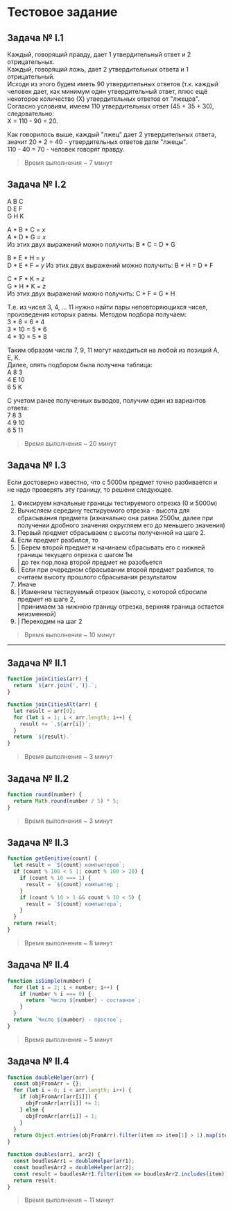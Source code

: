 # Тестовое задание

## Задача № I.1
Каждый, говорящий правду, дает 1 утвердительный ответ и 2 отрицательных.  
Каждый, говорящий ложь, дает 2 утвердительных ответа и 1 отрицательный.  
Исходя из этого будем иметь 90 утвердительных ответов (т.к. каждый человек дает, как минимум один утвердительный ответ, плюс ещё некоторое количество (Х) утвердительных ответов от "лжецов".  
Согласно условиям, имеем 110 утвердительных ответ (45 + 35 + 30), следовательно:  
Х = 110 - 90 = 20.  

Как говорилось выше, каждый "лжец" дает 2 утвердительных ответа, значит 20 * 2 = 40 - утвердительных ответов дали "лжецы".  
110 - 40 = 70 - человек говорят правду.
> Время выполнения ~ 7 минут

## Задача № I.2

A B C  
D E F  
G H K  

A * B * C = _x_  
A * D * G = _x_  
Из этих двух выражений можно получить: B * C = D * G  

B * E * H = _y_  
D * E * F = _y_
Из этих двух выражений можно получить: B * H =  D * F

C * F * K = _z_  
G * H * K = _z_  
Из этих двух выражений можно получить: C * F = G * H  

Т.е. из чисел 3, 4, ... 11 нужно найти пары неповторяющихся чисел, произведения которых равны. Методом подбора получаем:  
3 * 8 = 6 * 4  
3 * 10 = 5 * 6  
4 * 10 = 5 * 8  

Таким образом числа 7, 9, 11 могут находиться на любой из позиций A, E, K.  
Далее, опять подбором была получена таблица:  
A 8 3  
4 E 10  
6 5 K  

С учетом ранее полученных выводов, получим один из вариантов ответа:  
7 8 3  
4 9 10   
6 5 11
> Время выполнения ~ 20 минут

## Задача № I.3
Если достоверно известно, что с 5000м предмет точно разбивается и не надо проверять эту границу, то решени следующее.  
1. Фиксируем начальные границы тестируемого отрезка (0 и 5000м)
2. Вычисляем середину тестируемого отрезка - высота для сбрасывания предмета (изначально она равна 2500м, далее при получении дробного значения округляем его до меньшего значения)
3. Первый предмет сбрасываем с высоты полученной на шаге 2.
4. Если предмет разбился, то
5. |  Берем второй предмет и начинаем сбрасывать его с нижней границы текущего отрезка с шагом 1м  
   |  до тех пор,пока второй предмет не разобьется
6. |  Если при очередном сбрасывании второй предмет разбился, то считаем высоту прошлого сбрасывания результатом
7. Иначе
8. |  Изменяем тестируемый отрезок (высоту, с которой сбросили предмет на шаге 2,  
   |  принимаем за нижнюю границу отрезка, верхняя граница остается неизменной)
9. |  Переходим на шаг 2
> Время выполнения ~ 10 минут

<hr />

## Задача № II.1
```javascript
function joinCities(arr) {
  return `${arr.join(',')}.`;
}

function joinCitiesAlt(arr) {
  let result = arr[0];
  for (let i = 1; i < arr.length; i++) {
    result += `,${arr[i]}`;
  }
  return `${result}.`
}
```
> Время выполнения ~ 3 минут

## Задача № II.2
```javascript
function round(number) {
  return Math.round(number / 5) * 5;
}
```
> Время выполнения ~ 3 минут

## Задача № II.3
```javascript
function getGenitive(count) {
  let result = `${count} компьютеров`;
  if (count % 100 < 5 || count % 100 > 20) {
    if (count % 10 === 1) {
      result = `${count} компьютер`;
    }
    if (count % 10 > 1 && count % 10 < 5) {
      result = `${count} компьютера`;
    }
  }
  return result;
}
```
> Время выполнения ~ 8 минут

## Задача № II.4
```javascript
function isSimple(number) {
  for (let i = 2; i < number; i++) {
    if (number % i === 0) {
      return `Число ${number} - составное`;
    }
  }
  return `Число ${number} - простое`;
}
```
> Время выполнения ~ 5 минут

## Задача № II.4
```javascript
function doubleHelper(arr) {
  const objFromArr = {};
  for (let i = 0; i < arr.length; i++) {
    if (objFromArr[arr[i]]) {
      objFromArr[arr[i]] += 1;
    } else {
      objFromArr[arr[i]] = 1;
    }
  }
  return Object.entries(objFromArr).filter(item => item[1] > 1).map(item => +item[0]);
}

function doubles(arr1, arr2) {
  const boudlesArr1 = doubleHelper(arr1);
  const boudlesArr2 = doubleHelper(arr2);
  const result = boudlesArr1.filter(item => boudlesArr2.includes(item));
  return result;
}
```
> Время выполнения ~ 11 минут